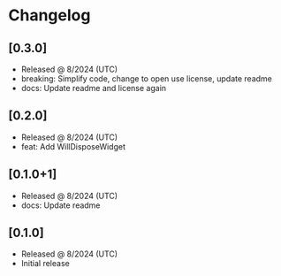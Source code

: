 # Changelog

## [0.3.0]

- Released @ 8/2024 (UTC)
- breaking: Simplify code, change to open use license, update readme
- docs: Update readme and license again

## [0.2.0]

- Released @ 8/2024 (UTC)
- feat: Add WillDisposeWidget

## [0.1.0+1]

- Released @ 8/2024 (UTC)
- docs: Update readme

## [0.1.0]

- Released @ 8/2024 (UTC)
- Initial release
